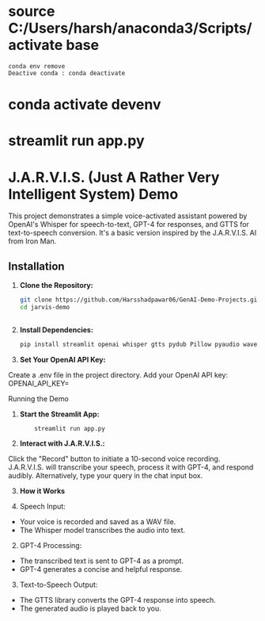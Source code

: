 # source C:/Users/harsh/anaconda3/Scripts/activate base
	conda env remove
	Deactive conda : conda deactivate

# conda activate devenv

# streamlit run app.py

# J.A.R.V.I.S. (Just A Rather Very Intelligent System) Demo

This project demonstrates a simple voice-activated assistant powered by OpenAI's Whisper for speech-to-text, GPT-4 for responses, and GTTS for text-to-speech conversion. It's a basic version inspired by the J.A.R.V.I.S. AI from Iron Man.

## Installation

1. **Clone the Repository:**

   ```bash
   git clone https://github.com/Harsshadpawar06/GenAI-Demo-Projects.git
   cd jarvis-demo
	 

2. **Install Dependencies:**
	```bash
	pip install streamlit openai whisper gtts pydub Pillow pyaudio wave 

3. **Set Your OpenAI API Key:**

Create a .env file in the project directory.
Add your OpenAI API key: OPENAI_API_KEY=<your-key>

Running the Demo
1. **Start the Streamlit App:** 
	```bash
		streamlit run app.py

2. **Interact with J.A.R.V.I.S.:** 

Click the "Record" button to initiate a 10-second voice recording.
J.A.R.V.I.S. will transcribe your speech, process it with GPT-4, and respond audibly.
Alternatively, type your query in the chat input box.

3. **How it Works**

1. Speech Input:

* Your voice is recorded and saved as a WAV file.
* The Whisper model transcribes the audio into text.

2. GPT-4 Processing:

* The transcribed text is sent to GPT-4 as a prompt.
* GPT-4 generates a concise and helpful response.

3. Text-to-Speech Output:

* The GTTS library converts the GPT-4 response into speech.
* The generated audio is played back to you.